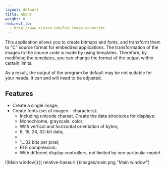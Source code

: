 ```yaml
---
layout: default
title: About
weight: 0
redirect_to:
  - http://www.riuson.com/lcd-image-converter
---
```

This application allows you to create bitmaps and fonts, and transform them to "C" source format for embedded applications.
The transformation of the images to the source code is made by using templates. Therefore, by modifying the templates, you can change the format of the output within certain limits.

As a result, the output of the program by default may be not suitable for your needs. It can and will need to be adjusted.

## Features

  * Create a single image;
  * Create fonts (set of images - characters):
      * Including unicode charset.
  Create the data structures for displays:
      * Monochrome, grayscale, color;
      * With vertical and horizontal orientation of bytes;
      * 8, 16, 24, 32-bit data;
      * <li>1...32 bits per pixel;
      * RLE compression;
      * With different display controllers, not limited by one particular model.

![Main window]({{ relative-baseurl }}images/main.png "Main window")
